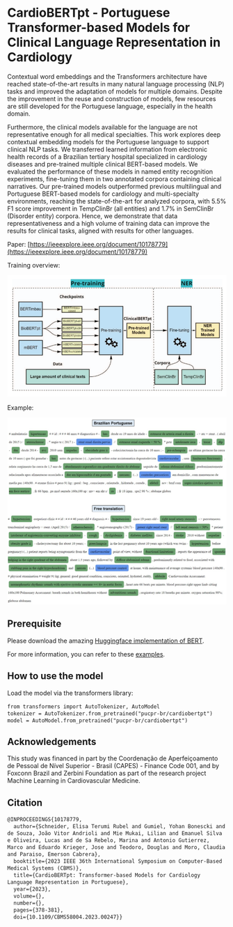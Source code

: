 # CardioBERTpt - Portuguese Transformer-based Models for Clinical Language Representation in Cardiology

Contextual word embeddings and the Transformers architecture have reached state-of-the-art results in many natural language processing (NLP) tasks and improved the adaptation of models for multiple domains. Despite the improvement in the reuse and construction of models, few resources are still developed for the Portuguese language, especially in the health domain.

Furthermore, the clinical models available for the language are not representative enough for all medical specialties. This work explores deep contextual embedding models for the Portuguese language to support clinical NLP tasks. We transferred learned information from electronic health records of a Brazilian tertiary hospital specialized in cardiology diseases and pre-trained multiple clinical BERT-based models. We evaluated the performance of these models in named entity recognition experiments, fine-tuning them in two annotated corpora containing clinical narratives. Our pre-trained models outperformed previous multilingual and Portuguese BERT-based models for cardiology and multi-specialty environments, reaching the state-of-the-art for analyzed corpora, with 5.5% F1 score improvement in TempClinBr (all entities) and 1.7% in SemClinBr (Disorder entity) corpora. Hence, we demonstrate that data representativeness and a high volume of training data can improve the results for clinical tasks, aligned with results for other languages.

Paper: [https://ieeexplore.ieee.org/document/10178779](https://ieeexplore.ieee.org/document/10178779)

Training overview:

<img src='img/cardiobertpt-training.png' title="Training overview">

Example:

<img src='img/exemplo_entidades.jpeg' title="Example">

## Prerequisite

Please download the amazing [Huggingface implementation of BERT](https://github.com/huggingface/pytorch-pretrained-BERT).

For more information, you can refer to these [examples](https://github.com/huggingface/pytorch-pretrained-BERT/tree/master/examples).

## How to use the model

Load the model via the transformers library:
```
from transformers import AutoTokenizer, AutoModel
tokenizer = AutoTokenizer.from_pretrained("pucpr-br/cardiobertpt")
model = AutoModel.from_pretrained("pucpr-br/cardiobertpt")
```

## Acknowledgements

This study was financed in part by the Coordenação de Aperfeiçoamento de Pessoal de Nível Superior - Brasil (CAPES) - Finance Code 001, and by Foxconn Brazil and Zerbini Foundation as part of the research project Machine Learning in Cardiovascular Medicine.

## Citation

```
@INPROCEEDINGS{10178779,
  author={Schneider, Elisa Terumi Rubel and Gumiel, Yohan Bonescki and de Souza, João Vitor Andrioli and Mie Mukai, Lilian and Emanuel Silva e Oliveira, Lucas and de Sa Rebelo, Marina and Antonio Gutierrez, Marco and Eduardo Krieger, Jose and Teodoro, Douglas and Moro, Claudia and Paraiso, Emerson Cabrera},
  booktitle={2023 IEEE 36th International Symposium on Computer-Based Medical Systems (CBMS)}, 
  title={CardioBERTpt: Transformer-based Models for Cardiology Language Representation in Portuguese}, 
  year={2023},
  volume={},
  number={},
  pages={378-381},
  doi={10.1109/CBMS58004.2023.00247}}

```

